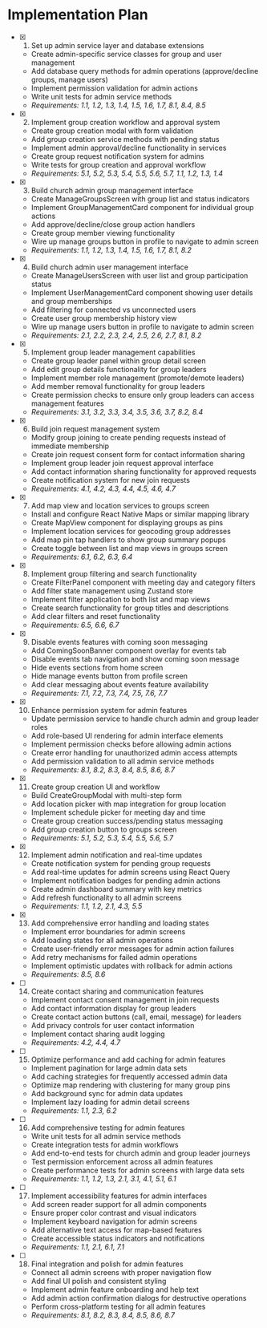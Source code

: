 # Implementation Plan

- [x] 1. Set up admin service layer and database extensions
  - Create admin-specific service classes for group and user management
  - Add database query methods for admin operations (approve/decline groups, manage users)
  - Implement permission validation for admin actions
  - Write unit tests for admin service methods
  - _Requirements: 1.1, 1.2, 1.3, 1.4, 1.5, 1.6, 1.7, 8.1, 8.4, 8.5_

- [x] 2. Implement group creation workflow and approval system
  - Create group creation modal with form validation
  - Add group creation service methods with pending status
  - Implement admin approval/decline functionality in services
  - Create group request notification system for admins
  - Write tests for group creation and approval workflow
  - _Requirements: 5.1, 5.2, 5.3, 5.4, 5.5, 5.6, 5.7, 1.1, 1.2, 1.3, 1.4_

- [x] 3. Build church admin group management interface
  - Create ManageGroupsScreen with group list and status indicators
  - Implement GroupManagementCard component for individual group actions
  - Add approve/decline/close group action handlers
  - Create group member viewing functionality
  - Wire up manage groups button in profile to navigate to admin screen
  - _Requirements: 1.1, 1.2, 1.3, 1.4, 1.5, 1.6, 1.7, 8.1, 8.2_

- [x] 4. Build church admin user management interface
  - Create ManageUsersScreen with user list and group participation status
  - Implement UserManagementCard component showing user details and group memberships
  - Add filtering for connected vs unconnected users
  - Create user group membership history view
  - Wire up manage users button in profile to navigate to admin screen
  - _Requirements: 2.1, 2.2, 2.3, 2.4, 2.5, 2.6, 2.7, 8.1, 8.2_

- [x] 5. Implement group leader management capabilities
  - Create group leader panel within group detail screen
  - Add edit group details functionality for group leaders
  - Implement member role management (promote/demote leaders)
  - Add member removal functionality for group leaders
  - Create permission checks to ensure only group leaders can access management features
  - _Requirements: 3.1, 3.2, 3.3, 3.4, 3.5, 3.6, 3.7, 8.2, 8.4_

- [x] 6. Build join request management system
  - Modify group joining to create pending requests instead of immediate membership
  - Create join request consent form for contact information sharing
  - Implement group leader join request approval interface
  - Add contact information sharing functionality for approved requests
  - Create notification system for new join requests
  - _Requirements: 4.1, 4.2, 4.3, 4.4, 4.5, 4.6, 4.7_

- [x] 7. Add map view and location services to groups screen
  - Install and configure React Native Maps or similar mapping library
  - Create MapView component for displaying groups as pins
  - Implement location services for geocoding group addresses
  - Add map pin tap handlers to show group summary popups
  - Create toggle between list and map views in groups screen
  - _Requirements: 6.1, 6.2, 6.3, 6.4_

- [x] 8. Implement group filtering and search functionality
  - Create FilterPanel component with meeting day and category filters
  - Add filter state management using Zustand store
  - Implement filter application to both list and map views
  - Create search functionality for group titles and descriptions
  - Add clear filters and reset functionality
  - _Requirements: 6.5, 6.6, 6.7_

- [x] 9. Disable events features with coming soon messaging
  - Add ComingSoonBanner component overlay for events tab
  - Disable events tab navigation and show coming soon message
  - Hide events sections from home screen
  - Hide manage events button from profile screen
  - Add clear messaging about events feature availability
  - _Requirements: 7.1, 7.2, 7.3, 7.4, 7.5, 7.6, 7.7_

- [x] 10. Enhance permission system for admin features
  - Update permission service to handle church admin and group leader roles
  - Add role-based UI rendering for admin interface elements
  - Implement permission checks before allowing admin actions
  - Create error handling for unauthorized admin access attempts
  - Add permission validation to all admin service methods
  - _Requirements: 8.1, 8.2, 8.3, 8.4, 8.5, 8.6, 8.7_

- [x] 11. Create group creation UI and workflow
  - Build CreateGroupModal with multi-step form
  - Add location picker with map integration for group location
  - Implement schedule picker for meeting day and time
  - Create group creation success/pending status messaging
  - Add group creation button to groups screen
  - _Requirements: 5.1, 5.2, 5.3, 5.4, 5.5, 5.6, 5.7_

- [x] 12. Implement admin notification and real-time updates
  - Create notification system for pending group requests
  - Add real-time updates for admin screens using React Query
  - Implement notification badges for pending admin actions
  - Create admin dashboard summary with key metrics
  - Add refresh functionality to all admin screens
  - _Requirements: 1.1, 1.2, 2.1, 4.3, 5.5_

- [x] 13. Add comprehensive error handling and loading states
  - Implement error boundaries for admin screens
  - Add loading states for all admin operations
  - Create user-friendly error messages for admin action failures
  - Add retry mechanisms for failed admin operations
  - Implement optimistic updates with rollback for admin actions
  - _Requirements: 8.5, 8.6_

- [ ] 14. Create contact sharing and communication features
  - Implement contact consent management in join requests
  - Add contact information display for group leaders
  - Create contact action buttons (call, email, message) for leaders
  - Add privacy controls for user contact information
  - Implement contact sharing audit logging
  - _Requirements: 4.2, 4.4, 4.7_

- [ ] 15. Optimize performance and add caching for admin features
  - Implement pagination for large admin data sets
  - Add caching strategies for frequently accessed admin data
  - Optimize map rendering with clustering for many group pins
  - Add background sync for admin data updates
  - Implement lazy loading for admin detail screens
  - _Requirements: 1.1, 2.3, 6.2_

- [ ] 16. Add comprehensive testing for admin features
  - Write unit tests for all admin service methods
  - Create integration tests for admin workflows
  - Add end-to-end tests for church admin and group leader journeys
  - Test permission enforcement across all admin features
  - Create performance tests for admin screens with large data sets
  - _Requirements: 1.1, 1.2, 1.3, 2.1, 3.1, 4.1, 5.1, 6.1_

- [ ] 17. Implement accessibility features for admin interfaces
  - Add screen reader support for all admin components
  - Ensure proper color contrast and visual indicators
  - Implement keyboard navigation for admin screens
  - Add alternative text access for map-based features
  - Create accessible status indicators and notifications
  - _Requirements: 1.1, 2.1, 6.1, 7.1_

- [ ] 18. Final integration and polish for admin features
  - Connect all admin screens with proper navigation flow
  - Add final UI polish and consistent styling
  - Implement admin feature onboarding and help text
  - Add admin action confirmation dialogs for destructive operations
  - Perform cross-platform testing for all admin features
  - _Requirements: 8.1, 8.2, 8.3, 8.4, 8.5, 8.6, 8.7_
